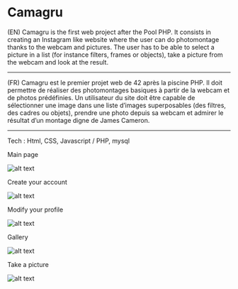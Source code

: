 # Camagru

(EN)
Camagru is the first web project after the Pool PHP. It consists in creating an Instagram like website where the user 
can do photomontage thanks to the webcam and pictures.
The user has to be able to select a picture in a list (for instance filters, frames or objects), take a picture from the webcam 
and look at the result.

------------------------

(FR)
Camagru est le premier projet web de 42 après la piscine PHP. Il doit permettre de réaliser des photomontages basiques 
à partir de la webcam et de photos prédéfinies.
Un utilisateur du site doit être capable de sélectionner une image dans
une liste d’images superposables (des filtres, des cadres ou objets), prendre une photo depuis sa webcam 
et admirer le résultat d’un montage digne de James Cameron.

-------------------------------------------------------------------------------------------------------------------------
Tech : Html, CSS, Javascript / PHP, mysql

Main page

![alt text](https://raw.githubusercontent.com/RueRivoli/Camagru/master/ressources/captures/capture1.png)

Create your account

![alt text](https://raw.githubusercontent.com/RueRivoli/Camagru/master/ressources/captures/capture2.png)

Modify your profile

![alt text](https://raw.githubusercontent.com/RueRivoli/Camagru/master/ressources/captures/capture3.png)

Gallery 

![alt text](https://raw.githubusercontent.com/RueRivoli/Camagru/master/ressources/captures/capture4.png)

Take a picture

![alt text](https://raw.githubusercontent.com/RueRivoli/Camagru/master/ressources/captures/capture5.png)
